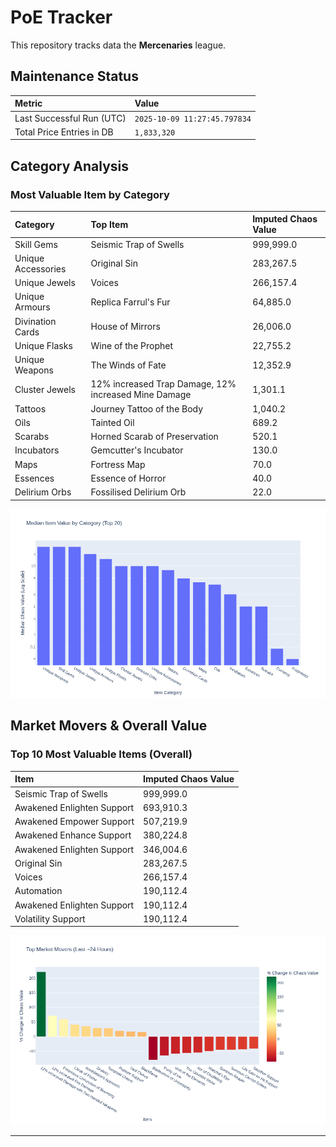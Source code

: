 # PoE Tracker

This repository tracks data the **Mercenaries** league.

## Maintenance Status

<!-- START_MAINTENANCE -->
| Metric | Value |
|:---|:---|
| Last Successful Run (UTC) | `2025-10-09 11:27:45.797834` |
| Total Price Entries in DB | `1,833,320` |

<!-- END_MAINTENANCE -->

## Category Analysis

<!-- START_CATEGORY_ANALYSIS -->
### Most Valuable Item by Category
| Category | Top Item | Imputed Chaos Value |
| :--- | :--- | :--- |
| Skill Gems | Seismic Trap of Swells | 999,999.0 |
| Unique Accessories | Original Sin | 283,267.5 |
| Unique Jewels | Voices | 266,157.4 |
| Unique Armours | Replica Farrul's Fur | 64,885.0 |
| Divination Cards | House of Mirrors | 26,006.0 |
| Unique Flasks | Wine of the Prophet | 22,755.2 |
| Unique Weapons | The Winds of Fate | 12,352.9 |
| Cluster Jewels | 12% increased Trap Damage, 12% increased Mine Damage | 1,301.1 |
| Tattoos | Journey Tattoo of the Body | 1,040.2 |
| Oils | Tainted Oil | 689.2 |
| Scarabs | Horned Scarab of Preservation | 520.1 |
| Incubators | Gemcutter's Incubator | 130.0 |
| Maps | Fortress Map | 70.0 |
| Essences | Essence of Horror | 40.0 |
| Delirium Orbs | Fossilised Delirium Orb | 22.0 |


![Category Analysis Chart](charts/category_analysis.png)
<!-- END_CATEGORY_ANALYSIS -->

## Market Movers & Overall Value

<!-- START_ANALYSIS -->
### Top 10 Most Valuable Items (Overall)
| Item | Imputed Chaos Value |
| :--- | :--- |
| Seismic Trap of Swells | 999,999.0 |
| Awakened Enlighten Support | 693,910.3 |
| Awakened Empower Support | 507,219.9 |
| Awakened Enhance Support | 380,224.8 |
| Awakened Enlighten Support | 346,004.6 |
| Original Sin | 283,267.5 |
| Voices | 266,157.4 |
| Automation | 190,112.4 |
| Awakened Enlighten Support | 190,112.4 |
| Volatility Support | 190,112.4 |


![Market Movers Chart](charts/market_movers.png)
<!-- END_ANALYSIS -->

---
